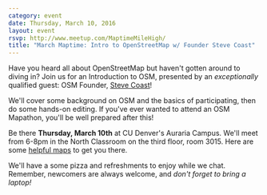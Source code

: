 ```yaml
---
category: event
date: Thursday, March 10, 2016
layout: event
rsvp: http://www.meetup.com/MaptimeMileHigh/
title: "March Maptime: Intro to OpenStreetMap w/ Founder Steve Coast"
---
```


Have you heard all about OpenStreetMap but haven't gotten around to diving in? Join us for an Introduction to OSM, presented by an *exceptionally* qualified guest: OSM Founder, [Steve Coast](https://en.wikipedia.org/wiki/Steve_Coast)!

We'll cover some background on OSM and the basics of participating, then do some hands-on editing. If you've ever wanted to attend an OSM Mapathon, you'll be well prepared after this!

Be there **Thursday, March 10th** at CU Denver's Auraria Campus. We'll meet from 6-8pm in the North Classroom on the third floor, room 3015. Here are some [helpful maps](http://www.ahec.edu/about-auraria-campus/maps/) to get you there.

We'll have a some pizza and refreshments to enjoy while we chat. Remember, newcomers are always welcome, and *don't forget to bring a laptop!*
